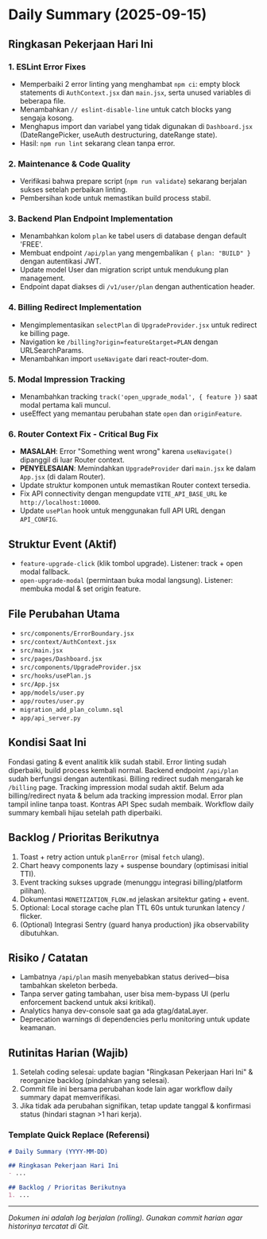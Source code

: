 # Daily Summary (2025-09-15)

## Ringkasan Pekerjaan Hari Ini
### 1. ESLint Error Fixes
- Memperbaiki 2 error linting yang menghambat `npm ci`: empty block statements di `AuthContext.jsx` dan `main.jsx`, serta unused variables di beberapa file.
- Menambahkan `// eslint-disable-line` untuk catch blocks yang sengaja kosong.
- Menghapus import dan variabel yang tidak digunakan di `Dashboard.jsx` (DateRangePicker, useAuth destructuring, dateRange state).
- Hasil: `npm run lint` sekarang clean tanpa error.

### 2. Maintenance & Code Quality
- Verifikasi bahwa prepare script (`npm run validate`) sekarang berjalan sukses setelah perbaikan linting.
- Pembersihan kode untuk memastikan build process stabil.

### 3. Backend Plan Endpoint Implementation
- Menambahkan kolom `plan` ke tabel users di database dengan default 'FREE'.
- Membuat endpoint `/api/plan` yang mengembalikan `{ plan: "BUILD" }` dengan autentikasi JWT.
- Update model User dan migration script untuk mendukung plan management.
- Endpoint dapat diakses di `/v1/user/plan` dengan authentication header.

### 4. Billing Redirect Implementation
- Mengimplementasikan `selectPlan` di `UpgradeProvider.jsx` untuk redirect ke billing page.
- Navigation ke `/billing?origin=feature&target=PLAN` dengan URLSearchParams.
- Menambahkan import `useNavigate` dari react-router-dom.

### 5. Modal Impression Tracking
- Menambahkan tracking `track('open_upgrade_modal', { feature })` saat modal pertama kali muncul.
- useEffect yang memantau perubahan state `open` dan `originFeature`.

### 6. Router Context Fix - Critical Bug Fix
- **MASALAH**: Error "Something went wrong" karena `useNavigate()` dipanggil di luar Router context.
- **PENYELESAIAN**: Memindahkan `UpgradeProvider` dari `main.jsx` ke dalam `App.jsx` (di dalam Router).
- Update struktur komponen untuk memastikan Router context tersedia.
- Fix API connectivity dengan mengupdate `VITE_API_BASE_URL` ke `http://localhost:10000`.
- Update `usePlan` hook untuk menggunakan full API URL dengan `API_CONFIG`.

## Struktur Event (Aktif)
- `feature-upgrade-click` (klik tombol upgrade). Listener: track + open modal fallback.
- `open-upgrade-modal` (permintaan buka modal langsung). Listener: membuka modal & set origin feature.

## File Perubahan Utama
- `src/components/ErrorBoundary.jsx`
- `src/context/AuthContext.jsx`
- `src/main.jsx`
- `src/pages/Dashboard.jsx`
- `src/components/UpgradeProvider.jsx`
- `src/hooks/usePlan.js`
- `src/App.jsx`
- `app/models/user.py`
- `app/routes/user.py`
- `migration_add_plan_column.sql`
- `app/api_server.py`

## Kondisi Saat Ini
Fondasi gating & event analitik klik sudah stabil. Error linting sudah diperbaiki, build process kembali normal. Backend endpoint `/api/plan` sudah berfungsi dengan autentikasi. Billing redirect sudah mengarah ke `/billing` page. Tracking impression modal sudah aktif. Belum ada billing/redirect nyata & belum ada tracking impression modal. Error plan tampil inline tanpa toast. Kontras API Spec sudah membaik. Workflow daily summary kembali hijau setelah path diperbaiki.

## Backlog / Prioritas Berikutnya
1. Toast + retry action untuk `planError` (misal `fetch` ulang).
2. Chart heavy components lazy + suspense boundary (optimisasi initial TTI).
3. Event tracking sukses upgrade (menunggu integrasi billing/platform pilihan).
4. Dokumentasi `MONETIZATION_FLOW.md` jelaskan arsitektur gating + event.
5. Optional: Local storage cache plan TTL 60s untuk turunkan latency / flicker.
6. (Optional) Integrasi Sentry (guard hanya production) jika observability dibutuhkan.

## Risiko / Catatan
- Lambatnya `/api/plan` masih menyebabkan status derived—bisa tambahkan skeleton berbeda.
- Tanpa server gating tambahan, user bisa mem-bypass UI (perlu enforcement backend untuk aksi kritikal).
- Analytics hanya dev-console saat ga ada gtag/dataLayer.
- Deprecation warnings di dependencies perlu monitoring untuk update keamanan.

## Rutinitas Harian (Wajib)
1. Setelah coding selesai: update bagian "Ringkasan Pekerjaan Hari Ini" & reorganize backlog (pindahkan yang selesai).
2. Commit file ini bersama perubahan kode lain agar workflow daily summary dapat memverifikasi.
3. Jika tidak ada perubahan signifikan, tetap update tanggal & konfirmasi status (hindari stagnan >1 hari kerja).

### Template Quick Replace (Referensi)
```markdown
# Daily Summary (YYYY-MM-DD)

## Ringkasan Pekerjaan Hari Ini
- ...

## Backlog / Prioritas Berikutnya
1. ...
```

---
_Dokumen ini adalah log berjalan (rolling). Gunakan commit harian agar historinya tercatat di Git._
